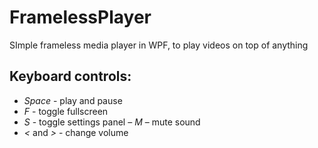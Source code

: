 # FramelessPlayer
SImple frameless media player in WPF, to play videos on top of anything

## Keyboard controls:
 - *Space* - play and pause
 - *F* - toggle fullscreen
 - *S* - toggle settings panel
 – *M* – mute sound
 - *<* and *>* - change volume
